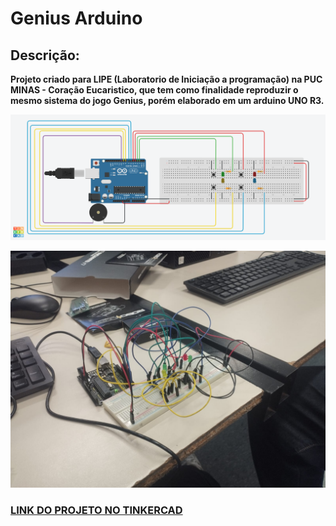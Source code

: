 # Genius Arduino
## Descrição:
**Projeto criado para LIPE (Laboratorio de Iniciação a programação) na PUC MINAS - Coração Eucaristico, que tem como finalidade reproduzir o mesmo sistema do jogo Genius, porém elaborado em um arduino UNO R3.**

![Projeto Arduino Tinker](./genius_arduino.png)

![Projeto Arduino Fisico](./arduinofisico.jpg)

### [**LINK DO PROJETO NO TINKERCAD**](https://www.tinkercad.com/things/2iErsKXSMNn-genius-arduino)



